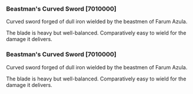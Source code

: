 ### Beastman's Curved Sword [7010000]

Curved sword forged of dull iron wielded by the beastmen of Farum Azula.

The blade is heavy but well-balanced. Comparatively easy to wield for the damage it delivers.### Beastman's Curved Sword [7010000]

Curved sword forged of dull iron wielded by the beastmen of Farum Azula.

The blade is heavy but well-balanced. Comparatively easy to wield for the damage it delivers.